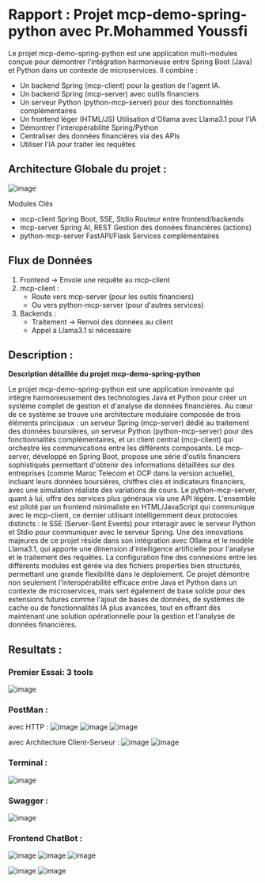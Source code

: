# Rapport : Projet mcp-demo-spring-python avec Pr.Mohammed Youssfi

Le projet mcp-demo-spring-python est une application multi-modules conçue pour démontrer l'intégration harmonieuse entre Spring Boot (Java) et Python dans un contexte de microservices. Il combine :
 - Un backend Spring (mcp-client) pour la gestion de l'agent IA.
 - Un backend Spring (mcp-server) avec outils financiers
 - Un serveur Python (python-mcp-server) pour des fonctionnalités complémentaires
 - Un frontend léger (HTML/JS)
Utilisation d'Ollama avec Llama3.1 pour l'IA
 - Démontrer l'interopérabilité Spring/Python
 - Centraliser des données financières via des APIs
 - Utiliser l'IA pour traiter les requêtes

## Architecture Globale du projet :
![image](https://github.com/user-attachments/assets/9f792b32-6f86-43d9-b15e-89c38f0873aa)

Modules Clés
 - mcp-client	Spring Boot, SSE, Stdio	Routeur entre frontend/backends
 - mcp-server	Spring AI, REST	Gestion des données financières (actions)
 - python-mcp-server	FastAPI/Flask	Services complémentaires

## Flux de Données
1. Frontend → Envoie une requête au mcp-client
2. mcp-client :
   - Route vers mcp-server (pour les outils financiers)
   - Ou vers python-mcp-server (pour d'autres services)
3. Backends :
   - Traitement → Renvoi des données au client
   - Appel à Llama3.1 si nécessaire

## Description :
**Description détaillée du projet mcp-demo-spring-python**

Le projet mcp-demo-spring-python est une application innovante qui intègre harmonieusement des technologies Java et Python pour créer un système complet de gestion et d'analyse de données financières. Au cœur de ce système se trouve une architecture modulaire composée de trois éléments principaux : un serveur Spring (mcp-server) dédié au traitement des données boursières, un serveur Python (python-mcp-server) pour des fonctionnalités complémentaires, et un client central (mcp-client) qui orchestre les communications entre les différents composants. Le mcp-server, développé en Spring Boot, propose une série d'outils financiers sophistiqués permettant d'obtenir des informations détaillées sur des entreprises (comme Maroc Telecom et OCP dans la version actuelle), incluant leurs données boursières, chiffres clés et indicateurs financiers, avec une simulation réaliste des variations de cours. Le python-mcp-server, quant à lui, offre des services plus généraux via une API légère. L'ensemble est piloté par un frontend minimaliste en HTML/JavaScript qui communique avec le mcp-client, ce dernier utilisant intelligemment deux protocoles distincts : le SSE (Server-Sent Events) pour interagir avec le serveur Python et Stdio pour communiquer avec le serveur Spring. Une des innovations majeures de ce projet réside dans son intégration avec Ollama et le modèle Llama3.1, qui apporte une dimension d'intelligence artificielle pour l'analyse et le traitement des requêtes. La configuration fine des connexions entre les différents modules est gérée via des fichiers properties bien structurés, permettant une grande flexibilité dans le déploiement. Ce projet démontre non seulement l'interopérabilité efficace entre Java et Python dans un contexte de microservices, mais sert également de base solide pour des extensions futures comme l'ajout de bases de données, de systèmes de cache ou de fonctionnalités IA plus avancées, tout en offrant dès maintenant une solution opérationnelle pour la gestion et l'analyse de données financières.

## Resultats :

### Premier Essai: 3 tools
![image](https://github.com/user-attachments/assets/05488ae1-df73-4ce2-88f3-52235808d8e5)

### PostMan :
avec HTTP :
![image](https://github.com/user-attachments/assets/12f9a263-76bb-4de1-b4a4-4cf3de3a7291)
![image](https://github.com/user-attachments/assets/8b6b0f9b-91f0-4d72-a1f4-8dbf92a3f2d5)
![image](https://github.com/user-attachments/assets/658d6b77-4ccf-454f-bfd7-94e40139a882)

 avec Architecture Client-Serveur :
 ![image](https://github.com/user-attachments/assets/b902eb0d-f91f-415d-ad93-67749b8d1483)
 ![image](https://github.com/user-attachments/assets/339be6e5-d63f-47bf-92c1-68c2a043171a)

### Terminal :
![image](https://github.com/user-attachments/assets/44feb760-cbff-4406-b909-849dd0bc90b5)


### Swagger :
![image](https://github.com/user-attachments/assets/e9de9eab-8207-4f15-b8b2-dd3f1fb54b3b)

### Frontend ChatBot :
![image](https://github.com/user-attachments/assets/5137ecc3-5d97-43fe-bdc2-6d0586e12b2d)
![image](https://github.com/user-attachments/assets/5e2f88d0-60d0-49f1-bfaf-c8d7adfc520d)
![image](https://github.com/user-attachments/assets/4376ad79-7af0-4da7-8f07-40aa4298bcdd)

![image](https://github.com/user-attachments/assets/e3cc9ccb-1a86-48a9-b68a-2b83eec8c4d7)
![image](https://github.com/user-attachments/assets/a5ff9495-b952-48a7-9dc4-0ff841bcc19f)

